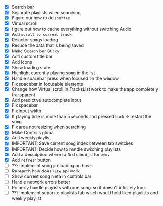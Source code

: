 - [x] Search bar
- [x] Separate playlists when searching
- [x] Figure out how to do `shuffle`
- [x] Virtual scroll
- [x] figure out how to cache everything without switching Audio
- [x] Add `scroll to current track`
- [x] Refactor songs loading
- [x] Reduce the data that is being saved
- [x] Make Search bar Sticky
- [x] Add custom title bar
- [x] Add icons
- [x] Show loading state
- [x] Highlight currently playing song in the list
- [x] Handle spacebar press when focused on the window
- [x] Fix spacebar in focusable elements
- [x] Change how Virtual scroll in TracksList work to make the app completely transparent 
- [x] Add predictive autocomplete input
- [x] Fix spacebar
- [x] Fix input width
- [x] If playing time is more than 5 seconds and pressed `back` -> restart the song
- [x] Fix area not resizing when searching
- [x] Make Controls global
- [x] Add weekly playlist
- [x] IMPORTANT: Save current song index between tab switches
- [x] IMPORTANT: Decide how to handle switching playlists
- [x] Add a description where to find client_id for .env
- [x] Add `refresh` button
- [ ] ??? Implement song preloading on hover
- [ ] Research how does `like` api work
- [ ] Show current song meta in controls bar
- [ ] Handle network errors better
- [ ] Properly handle playlists with one song, so it doesn't infinitely loop
- [ ] ??? Implement separate playlists tab which would hold liked playlists and weekly playlist 
